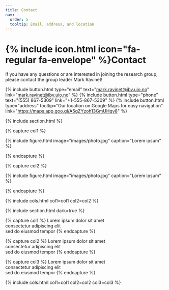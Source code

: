 ```yaml
---
title: Contact
nav:
  order: 5
  tooltip: Email, address, and location
---
```


# {% include icon.html icon="fa-regular fa-envelope" %}Contact

If you have any questions or are interested in joining the research group, please contact the group leader Mark Ravinet! 

{%
  include button.html
  type="email"
  text="mark.ravinet@ibv.uio.no"
  link="mark.ravinet@ibv.uio.no"
%}
{%
  include button.html
  type="phone"
  text="(555) 867-5309"
  link="+1-555-867-5309"
%}
{%
  include button.html
  type="address"
  tooltip="Our location on Google Maps for easy navigation"
  link="https://maps.app.goo.gl/A5gZYzoh13GmUHqv8"
%}

{% include section.html %}

{% capture col1 %}

{%
  include figure.html
  image="images/photo.jpg"
  caption="Lorem ipsum"
%}

{% endcapture %}

{% capture col2 %}

{%
  include figure.html
  image="images/photo.jpg"
  caption="Lorem ipsum"
%}

{% endcapture %}

{% include cols.html col1=col1 col2=col2 %}

{% include section.html dark=true %}

{% capture col1 %}
Lorem ipsum dolor sit amet  
consectetur adipiscing elit  
sed do eiusmod tempor
{% endcapture %}

{% capture col2 %}
Lorem ipsum dolor sit amet  
consectetur adipiscing elit  
sed do eiusmod tempor
{% endcapture %}

{% capture col3 %}
Lorem ipsum dolor sit amet  
consectetur adipiscing elit  
sed do eiusmod tempor
{% endcapture %}

{% include cols.html col1=col1 col2=col2 col3=col3 %}
